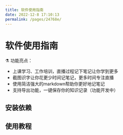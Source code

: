 ```yaml
---
title: 软件使用指南
date: 2022-12-8 17:10:13
permalink: /pages/24768e/
---
```


# 软件使用指南

⚗️ 功能亮点：
- 上课学习、工作培训，直播过程记下笔记让你学到更多
- 截图识字让你花更少时间记笔记，更多时间专注直播
- 使用简洁强大的markdown帮助你更好地记笔记
- 支持导出功能，一键保存你的知识记录（功能开发中）


## 安装依赖

## 使用教程
